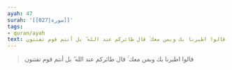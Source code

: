 ```yaml
---
ayah: 47
surah: '[[027|سورة]]'
tags:
- quran/ayah
text: قالوا اطيرنا بك وبمن معك ۚ قال طائركم عند الله ۖ بل أنتم قوم تفتنون
---
```

> قالوا اطيرنا بك وبمن معك ۚ قال طائركم عند الله ۖ بل أنتم قوم تفتنون
